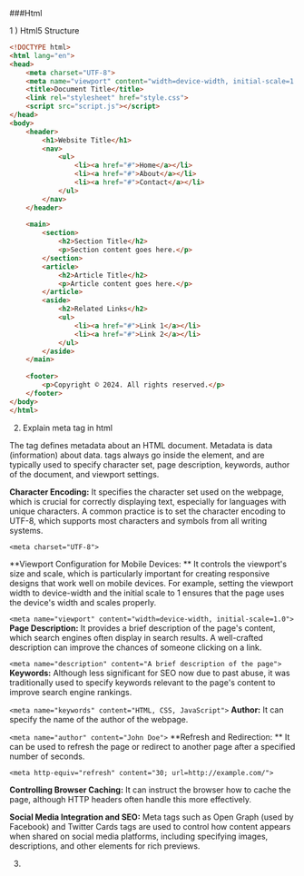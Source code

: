 ###Html

1 ) Html5 Structure

```html
<!DOCTYPE html>
<html lang="en">
<head>
    <meta charset="UTF-8">
    <meta name="viewport" content="width=device-width, initial-scale=1.0">
    <title>Document Title</title>
    <link rel="stylesheet" href="style.css">
    <script src="script.js"></script>
</head>
<body>
    <header>
        <h1>Website Title</h1>
        <nav>
            <ul>
                <li><a href="#">Home</a></li>
                <li><a href="#">About</a></li>
                <li><a href="#">Contact</a></li>
            </ul>
        </nav>
    </header>
    
    <main>
        <section>
            <h2>Section Title</h2>
            <p>Section content goes here.</p>
        </section>
        <article>
            <h2>Article Title</h2>
            <p>Article content goes here.</p>
        </article>
        <aside>
            <h2>Related Links</h2>
            <ul>
                <li><a href="#">Link 1</a></li>
                <li><a href="#">Link 2</a></li>
            </ul>
        </aside>
    </main>
    
    <footer>
        <p>Copyright © 2024. All rights reserved.</p>
    </footer>
</body>
</html>

```

2) Explain meta tag in html

The <meta> tag defines metadata about an HTML document. Metadata is data (information) about data. <meta> tags always go inside the <head> element, and are typically used to specify character set, page description, keywords, author of the document, and viewport settings.



**Character Encoding:** It specifies the character set used on the webpage, which is crucial for correctly displaying text, especially for languages with unique characters. A common practice is to set the character encoding to UTF-8, which supports most characters and symbols from all writing systems.


`<meta charset="UTF-8">`

**Viewport Configuration for Mobile Devices: ** It controls the viewport's size and scale, which is particularly important for creating responsive designs that work well on mobile devices. For example, setting the viewport width to device-width and the initial scale to 1 ensures that the page uses the device's width and scales properly.


`<meta name="viewport" content="width=device-width, initial-scale=1.0">`
**Page Description:** It provides a brief description of the page's content, which search engines often display in search results. A well-crafted description can improve the chances of someone clicking on a link.


`<meta name="description" content="A brief description of the page">`
**Keywords:** Although less significant for SEO now due to past abuse, it was traditionally used to specify keywords relevant to the page's content to improve search engine rankings.


`<meta name="keywords" content="HTML, CSS, JavaScript">`
**Author:** It can specify the name of the author of the webpage.


`<meta name="author" content="John Doe">`
**Refresh and Redirection: ** It can be used to refresh the page or redirect to another page after a specified number of seconds.


`<meta http-equiv="refresh" content="30; url=http://example.com/">`

**Controlling Browser Caching:** It can instruct the browser how to cache the page, although HTTP headers often handle this more effectively.

**Social Media Integration and SEO:** Meta tags such as Open Graph (used by Facebook) and Twitter Cards tags are used to control how content appears when shared on social media platforms, including specifying images, descriptions, and other elements for rich previews.


3) 



